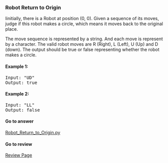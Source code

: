 ### Robot Return to Origin

Iinitially, there is a Robot at position (0, 0). Given a sequence of its moves, judge if this robot makes a circle, which means it moves back to the original place.

The move sequence is represented by a string. And each move is represent by a character. The valid robot moves are R (Right), L (Left), U (Up) and D (down). The output should be true or false representing whether the robot makes a circle.

#### Example 1:
<pre>
Input: "UD"
Output: true
</pre>

#### Example 2:
<pre>
Input: "LL"
Output: false
</pre>

####  Go to answer

[Robot_Return_to_Origin.py](https://github.com/Kelv1nYu/LeetCode_Practices/blob/master/Code/Robot_Return_to_Origin.py)

#### Go to review

[Review Page](https://github.com/Kelv1nYu/LeetCode_Practices/blob/master/ReviewPage.md)